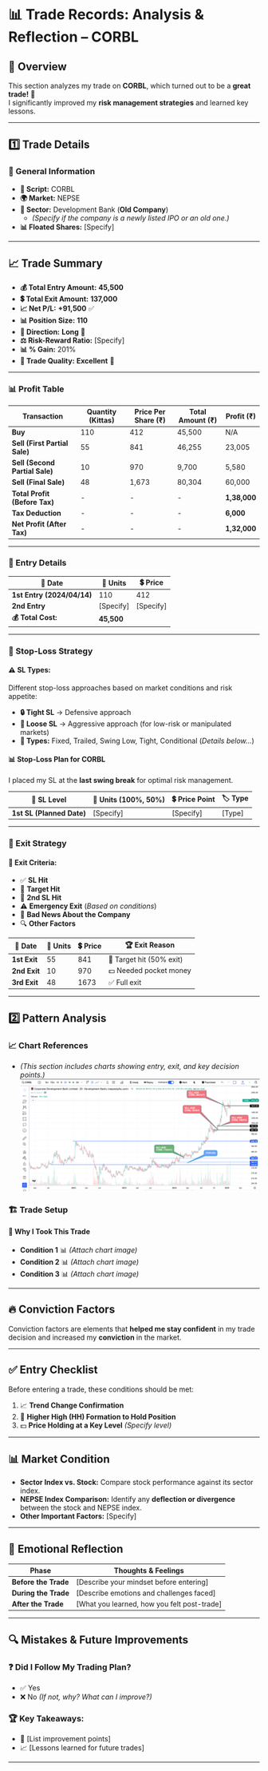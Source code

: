 # 📊 Trade Records: Analysis & Reflection – CORBL  

## 📝 Overview  
This section analyzes my trade on **CORBL**, which turned out to be a **great trade!** 🎯  
I significantly improved my **risk management strategies** and learned key lessons.  

---

## 1️⃣ Trade Details  

### 📌 General Information  
- **📜 Script:** CORBL  
- **🌍 Market:** NEPSE  
- **🏦 Sector:** Development Bank (**Old Company**)  
  - *(Specify if the company is a newly listed IPO or an old one.)*  
- **📊 Floated Shares:** [Specify]  

---

## 📈 Trade Summary  

- **💰 Total Entry Amount:** **45,500**  
- **💲 Total Exit Amount:** **137,000**  
- **📈 Net P/L:** **+91,500** ✅  
- **📊 Position Size:** **110**  
- **📢 Direction:** **Long** 🚀  
- **⚖️ Risk-Reward Ratio:** [Specify]  
- **📊 % Gain:** 201%  
- **🏅 Trade Quality:** **Excellent** 🌟  

---
### **📊 Profit Table**  

| **Transaction**               | **Quantity (Kittas)** | **Price Per Share (₹)** | **Total Amount (₹)** | **Profit (₹)** |  
|-------------------------------|-----------------------|--------------------------|-----------------------|----------------|  
| **Buy**                       | 110                   | 412                      | 45,500                | N/A            |  
| **Sell (First Partial Sale)** | 55                    | 841                      | 46,255                | 23,005         |  
| **Sell (Second Partial Sale)**| 10                    | 970                      | 9,700                 | 5,580          |  
| **Sell (Final Sale)**         | 48                    | 1,673                    | 80,304                | 60,000         |  
| **Total Profit (Before Tax)** | -                     | -                        | -                     | **1,38,000**   |  
| **Tax Deduction**             | -                     | -                        | -                     | **6,000**      |  
| **Net Profit (After Tax)**    | -                     | -                        | -                     | **1,32,000**   |  

---


### 🔹 Entry Details  

| 📅 Date | 🔢 Units | 💲 Price |  
|---------|---------|---------|  
| **1st Entry (2024/04/14)** | 110 | 412 |  
| **2nd Entry** | [Specify] | [Specify] |  
| **💰 Total Cost:** | **45,500** |  

---

### 🛑 Stop-Loss Strategy  

#### ⚠️ **SL Types:**  
Different stop-loss approaches based on market conditions and risk appetite:  
- **🔒 Tight SL** → Defensive approach  
- **🎯 Loose SL** → Aggressive approach (for low-risk or manipulated markets)  
- **📌 Types:** Fixed, Trailed, Swing Low, Tight, Conditional (*Details below...*)  

#### 📊 **Stop-Loss Plan for CORBL**  
I placed my SL at the **last swing break** for optimal risk management.  

| 🛑 SL Level | 🔢 Units (100%, 50%) | 💲 Price Point | 🏷️ Type |  
|------------|-------------------|--------------|------|  
| **1st SL (Planned Date)** | [Specify] | [Specify] | [Type] |  

---

### 🏁 Exit Strategy  

#### 🚪 **Exit Criteria:**  
- ✅ **SL Hit**  
- 🎯 **Target Hit**  
- 🔄 **2nd SL Hit**  
- ⚠️ **Emergency Exit** (*Based on conditions*)  
- 📰 **Bad News About the Company**  
- 🔍 **Other Factors**  

| 📅 Date | 🔢 Units | 💲 Price | 🏆 Exit Reason |  
|--------|--------|--------|----------------------|  
| **1st Exit** | 55 | 841 | 🎯 Target hit (50% exit) |  
| **2nd Exit** | 10 | 970 | 💵 Needed pocket money |  
| **3rd Exit** | 48 | 1673 | ✅ Full exit |  

---

## 2️⃣ Pattern Analysis  

### 📈 Chart References  
- *(This section includes charts showing entry, exit, and key decision points.)* 
![CORBL CHART](images/CORBL%20TRADING%20CHART.png) 

### 🏗️ Trade Setup  

#### 📌 Why I Took This Trade  
- **Condition 1** 📊 *(Attach chart image)*  
- **Condition 2** 📊 *(Attach chart image)*  
- **Condition 3** 📊 *(Attach chart image)*  

---

## 🔥 Conviction Factors  
Conviction factors are elements that **helped me stay confident** in my trade decision and increased my **conviction** in the market.  

---

## ✅ Entry Checklist  
Before entering a trade, these conditions should be met:  

1. 📈 **Trend Change Confirmation**  
2. 🔄 **Higher High (HH) Formation to Hold Position**  
3. 💵 **Price Holding at a Key Level** *(Specify level)*  

---

## 📊 Market Condition  
- **Sector Index vs. Stock:** Compare stock performance against its sector index.  
- **NEPSE Index Comparison:** Identify any **deflection or divergence** between the stock and NEPSE index.  
- **Other Important Factors:** [Specify]  

---

## 🧠 Emotional Reflection  

| Phase | Thoughts & Feelings |  
|--------|----------------------|  
| **Before the Trade** | [Describe your mindset before entering] |  
| **During the Trade** | [Describe emotions and challenges faced] |  
| **After the Trade** | [What you learned, how you felt post-trade] |  

---

## 🔍 Mistakes & Future Improvements  

### ❓ **Did I Follow My Trading Plan?**  
- ✅ Yes  
- ❌ No *(If not, why? What can I improve?)*  

### 🏆 **Key Takeaways:**  
- 📌 [List improvement points]  
- 📈 [Lessons learned for future trades]  

---